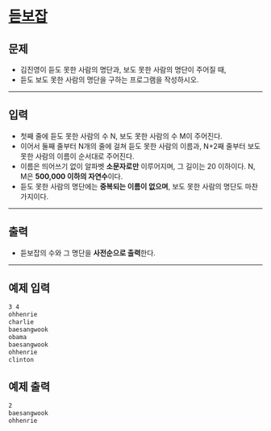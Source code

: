# [듣보잡](https://www.acmicpc.net/problem/1764)

## 문제
- 김진영이 듣도 못한 사람의 명단과, 보도 못한 사람의 명단이 주어질 때, 
- 듣도 보도 못한 사람의 명단을 구하는 프로그램을 작성하시오.

---

## 입력
- 첫째 줄에 듣도 못한 사람의 수 N, 보도 못한 사람의 수 M이 주어진다. 
- 이어서 둘째 줄부터 N개의 줄에 걸쳐 듣도 못한 사람의 이름과, N+2째 줄부터 보도 못한 사람의 이름이 순서대로 주어진다. 
- 이름은 띄어쓰기 없이 알파벳 **소문자로만** 이루어지며, 그 길이는 20 이하이다. N, M은 **500,000 이하의 자연수**이다.
- 듣도 못한 사람의 명단에는 **중복되는 이름이 없으며**, 보도 못한 사람의 명단도 마찬가지이다.

---

## 출력
- 듣보잡의 수와 그 명단을 **사전순으로 출력**한다.

---

## 예제 입력
```markdown
3 4
ohhenrie
charlie
baesangwook
obama
baesangwook
ohhenrie
clinton
```

## 예제 출력
```markdown
2
baesangwook
ohhenrie
```